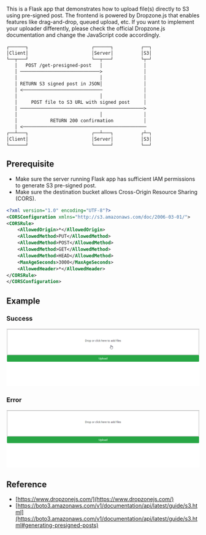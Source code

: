 This is a Flask app that demonstrates how to upload file(s) directly to S3 using pre-signed post.
The frontend is powered by Dropzone.js that enables features like drag-and-drop, queued upload, etc.
If you want to implement your uploader differently, please check the official Dropzone.js documentation and change the JavaScript code accordingly.

```
┌──────┐                       ┌──────┐          ┌──┐
│Client│                       │Server│          │S3│
└──┬───┘                       └──┬───┘          └┬─┘
   │   POST /get-presigned-post   │               │  
   │ ─────────────────────────────>               │  
   │                              │               │  
   │ RETURN S3 signed post in JSON│               │  
   │ <─────────────────────────────               │  
   │                              │               │  
   │     POST file to S3 URL with signed post     │  
   │ ─────────────────────────────────────────────>  
   │                              │               │  
   │            RETURN 200 confirmation           │  
   │ <─────────────────────────────────────────────  
┌──┴───┐                       ┌──┴───┐          ┌┴─┐
│Client│                       │Server│          │S3│
└──────┘                       └──────┘          └──┘

```

## Prerequisite

* Make sure the server running Flask app has sufficient IAM permissions to generate S3 pre-signed post.
* Make sure the destination bucket allows Cross-Origin Resource Sharing (CORS).
```xml
<?xml version="1.0" encoding="UTF-8"?>
<CORSConfiguration xmlns="http://s3.amazonaws.com/doc/2006-03-01/">
<CORSRule>
    <AllowedOrigin>*</AllowedOrigin>
    <AllowedMethod>PUT</AllowedMethod>
    <AllowedMethod>POST</AllowedMethod>
    <AllowedMethod>GET</AllowedMethod>
    <AllowedMethod>HEAD</AllowedMethod>
    <MaxAgeSeconds>3000</MaxAgeSeconds>
    <AllowedHeader>*</AllowedHeader>
</CORSRule>
</CORSConfiguration>
```

## Example

### Success
![success](./success.gif)

### Error
![error](./error.gif)

## Reference

* [https://www.dropzonejs.com/](https://www.dropzonejs.com/)
* [https://boto3.amazonaws.com/v1/documentation/api/latest/guide/s3.html](https://boto3.amazonaws.com/v1/documentation/api/latest/guide/s3.html#generating-presigned-posts)

